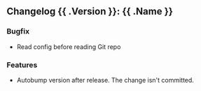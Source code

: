## Changelog {{ .Version }}: {{ .Name }}

### Bugfix

* Read config before reading Git repo

### Features

* Autobump version after release. The change isn't committed.
